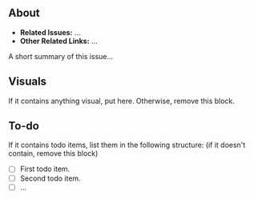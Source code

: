 ## About

* **Related Issues:** ...
* **Other Related Links:** ...

A short summary of this issue...

## Visuals

If it contains anything visual, put here. Otherwise, remove this block.

## To-do

If it contains todo items, list them in the following structure: (if it doesn't contain, remove this block)

- [ ] First todo item.
- [ ] Second todo item.
- [ ] ...
